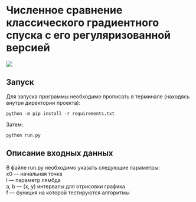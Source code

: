 # Численное сравнение классического градиентного спуска с его регуляризованной версией
![](https://sun9-26.userapi.com/impg/pqSR8_qYA-lmoUyrEXLVE7b-6e4ndwBlxBe_Sg/UnVYAKYIjgk.jpg?size=2312x1220&quality=96&proxy=1&sign=721d955107b3145e45ac15b0c5af78cc&type=album)
## Запуск
Для запуска программы необходимо прописать в терминале (находясь внутри директории проекта):
```
python -m pip install -r requirements.txt
```
Затем:
```
python run.py
```

## Описание входных данных
В файле run.py необходимо указать следующие параметры:  
x0 &mdash; начальная точка  
l &mdash; параметр лямбда  
a, b &mdash; (x, y) интервалы для отрисовки графика  
f &mdash; функция на которой тестируются алгоритмы
